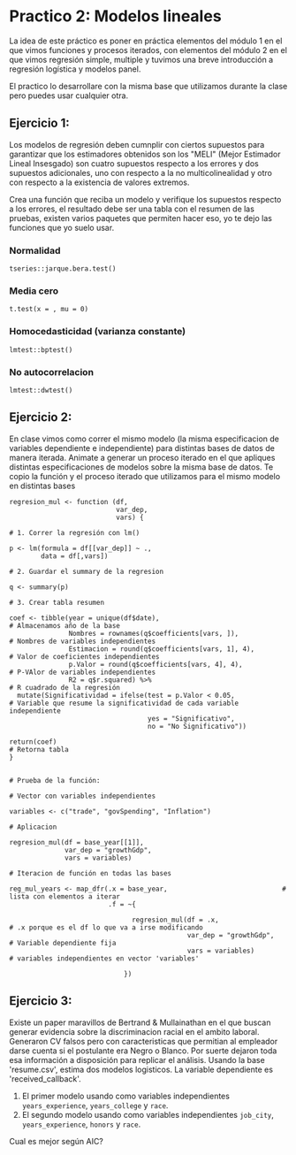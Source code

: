   # Practico 2: Modelos lineales

La idea de este práctico es poner en práctica elementos del módulo 1 en el que vimos funciones y procesos iterados, con elementos del módulo 2 en el que vimos regresión simple, multiple y tuvimos una breve introducción a regresión logística y modelos panel.

El practico lo desarrollare con la misma base que utilizamos durante la clase pero puedes usar cualquier otra.

## Ejercicio 1:

Los modelos de regresión deben cumnplir con ciertos supuestos para garantizar que los estimadores obtenidos son los "MELI" (Mejor Estimador Lineal Insesgado) son cuatro supuestos respecto a los errores y dos supuestos adicionales, uno con respecto a la no multicolinealidad y otro con respecto a la existencia de valores  extremos.

Crea una función que reciba un modelo y verifique los supuestos respecto a los errores, el resultado debe ser una tabla  con el resumen de las pruebas, existen varios paquetes que permiten hacer eso, yo te dejo las funciones que yo suelo usar.

### Normalidad

`tseries::jarque.bera.test()`

### Media cero

`t.test(x = , mu = 0)`

### Homocedasticidad (varianza constante)

`lmtest::bptest()`

### No autocorrelacion

`lmtest::dwtest()`

## Ejercicio 2:

En clase vimos como correr el mismo modelo (la misma especificacion de variables dependiente e independiente) para distintas bases de datos de manera iterada. Animate a generar un proceso  iterado en el que apliques distintas especificaciones de modelos sobre la misma base de datos.
Te copio la función y el proceso iterado que utilizamos para el mismo modelo en distintas bases

    regresion_mul <- function (df,         
                               var_dep,    
                               vars) {
      
    # 1. Correr la regresión con lm()
    
    p <- lm(formula = df[[var_dep]] ~ .,
            data = df[,vars])
    
    # 2. Guardar el summary de la regresion
    
    q <- summary(p)
    
    # 3. Crear tabla resumen
    
    coef <- tibble(year = unique(df$date),                                       # Almacenamos año de la base
                   Nombres = rownames(q$coefficients[vars, ]),                   # Nombres de variables independientes
                   Estimacion = round(q$coefficients[vars, 1], 4),               # Valor de coeficientes independientes
                   p.Valor = round(q$coefficients[vars, 4], 4),                  # P-VAlor de variables independientes
                   R2 = q$r.squared) %>%                                         # R cuadrado de la regresión
      mutate(Significatividad = ifelse(test = p.Valor < 0.05,                    # Variable que resume la significatividad de cada variable independiente
                                       yes = "Significativo",
                                       no = "No Significativo"))
    
    return(coef)                                                                 # Retorna tabla
    }


    # Prueba de la función:

    # Vector con variables independientes

    variables <- c("trade", "govSpending", "Inflation")

    # Aplicacion

    regresion_mul(df = base_year[[1]], 
                  var_dep = "growthGdp", 
                  vars = variables)

    # Iteracion de función en todas las bases
    
    reg_mul_years <- map_dfr(.x = base_year,                             # lista con elementos a iterar
                             .f = ~{
                           
                                   regresion_mul(df = .x,                    # .x porque es el df lo que va a irse modificando
                                                 var_dep = "growthGdp",      # Variable dependiente fija
                                                 vars = variables)           # variables independientes en vector 'variables'
                                   
                                 })


## Ejercicio 3:

Existe un paper maravillos de Bertrand & Mullainathan en el que buscan generar evidencia sobre la discriminacion racial en el ambito laboral. Generaron CV falsos pero con caracteristicas que permitian al empleador darse cuenta si el postulante era Negro o Blanco. Por suerte dejaron toda esa información a disposición para replicar el análisis. Usando la base 'resume.csv', estima dos modelos logisticos. La variable dependiente es 'received_callback'.

1. El primer modelo usando como variables independientes `years_experience`, `years_college` y `race`.
2. El segundo modelo usando como variables independientes `job_city`, `years_experience`, `honors` y `race`.

Cual es mejor según AIC?
